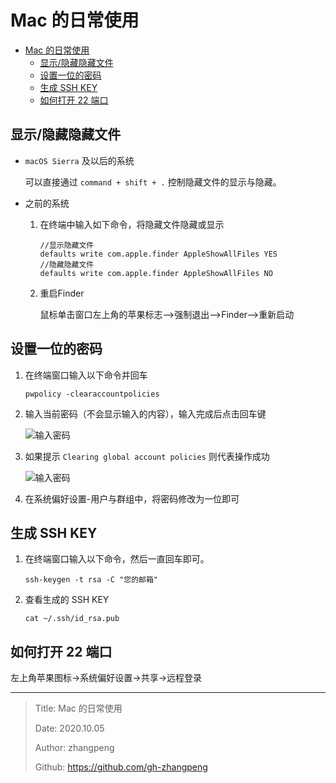# Mac 的日常使用

- [Mac 的日常使用](#mac-的日常使用)
  - [显示/隐藏隐藏文件](#显示隐藏隐藏文件)
  - [设置一位的密码](#设置一位的密码)
  - [生成 SSH KEY](#生成-ssh-key)
  - [如何打开 22 端口](#如何打开-22-端口)

## 显示/隐藏隐藏文件

- `macOS Sierra` 及以后的系统

    可以直接通过 `command + shift + .` 控制隐藏文件的显示与隐藏。

- 之前的系统

    1. 在终端中输入如下命令，将隐藏文件隐藏或显示

        ```shell
        //显示隐藏文件
        defaults write com.apple.finder AppleShowAllFiles YES
        //隐藏隐藏文件
        defaults write com.apple.finder AppleShowAllFiles NO
        ```

    2. 重启Finder

        鼠标单击窗口左上角的苹果标志-->强制退出-->Finder-->重新启动

## 设置一位的密码

1. 在终端窗口输入以下命令并回车

    ```shell
    pwpolicy -clearaccountpolicies
    ```

2. 输入当前密码（不会显示输入的内容），输入完成后点击回车键

    ![输入密码](http://img.zhangpeng.site/2020/10/05/1.png)

3. 如果提示 `Clearing global account policies` 则代表操作成功

    ![输入密码](http://img.zhangpeng.site/2020/10/05/2.png)

4. 在系统偏好设置-用户与群组中，将密码修改为一位即可

## 生成 SSH KEY

1. 在终端窗口输入以下命令，然后一直回车即可。

    ```shell
    ssh-keygen -t rsa -C "您的邮箱"
    ```

2. 查看生成的 SSH KEY

    ```shell
    cat ~/.ssh/id_rsa.pub
    ```

## 如何打开 22 端口

左上角苹果图标->系统偏好设置->共享->远程登录

---

> Title: Mac 的日常使用
>
> Date: 2020.10.05
>
> Author: zhangpeng
>
> Github: <https://github.com/gh-zhangpeng>
